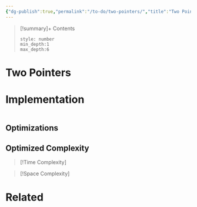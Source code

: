 ```yaml
---
{"dg-publish":true,"permalink":"/to-do/two-pointers/","title":"Two Pointers"}
---
```



>[!summary]+ Contents
>```toc
>style: number
>min_depth:1
>max_depth:6
>```

# Two Pointers

# Implementation

```python

```

## Optimizations

## Optimized Complexity

>[!Time Complexity]

>[!Space Complexity]



# Related
